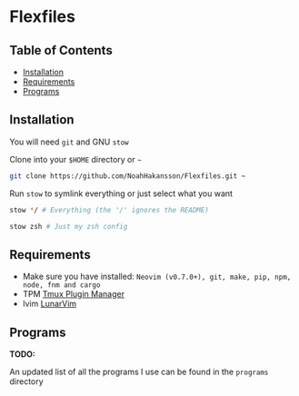 # Flexfiles

## Table of Contents

* [Installation](#Installation)
* [Requirements](#Requirements)
* [Programs](#Programs)

## Installation

You will need `git` and GNU `stow`

Clone into your `$HOME` directory or `~`

```bash
git clone https://github.com/NoahHakansson/Flexfiles.git ~
```

Run `stow` to symlink everything or just select what you want

```bash
stow */ # Everything (the '/' ignores the README)
```

```bash
stow zsh # Just my zsh config
```

## Requirements
* Make sure you have installed:
`Neovim (v0.7.0+), git, make, pip, npm, node, fnm and cargo`
* TPM [Tmux Plugin Manager](https://github.com/tmux-plugins/tpm)
* lvim [LunarVim](https://www.lunarvim.org/01-installing.html#prerequisites)

## Programs
**TODO:**

An updated list of all the programs I use can be found in the `programs` directory
